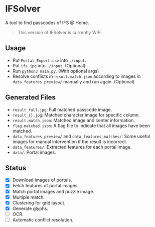 # IFSolver

A tool to find passcodes of IFS @ Home.

> This version of IFSolver is currently WIP.

## Usage

- Put `Portal_Export.csv` into `./input`.
- Put `ifs.jpg` into `./input`. (Optional)
- Run `python3 main.py`. (With optional args)
- Resolve conflicts in `result.match.json` according to images in `data_features_preview/` manually and run again. (Optional)

## Generated Files

- `result_full.jpg`: Full matched passcode image.
- `result_{}.jpg`: Matched character image for specific column.
- `result.match.json`: Matched image and center information.
- `flag.matched.json`: A flag file to indicate that all images have been matched.
- `data_features_preview/` and `data_features_matches/`: Some useful images for manual intervention if the result is incorrect.
- `data_features/`: Extracted features for each portal image.
- `data/`: Portal images.

## Status

- [x] Download images of portals.
- [x] Fetch features of portal images.
- [x] Match portal images and puzzle image.
- [x] Multiple match.
- [x] Clustering for grid layout.
- [x] Generate glyphs.
- [ ] OCR.
- [ ] Automatic conflict resolution.
